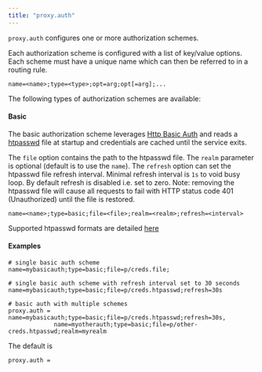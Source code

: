 ```yaml
---
title: "proxy.auth"
---
```


`proxy.auth` configures one or more authorization schemes.

Each authorization scheme is configured with a list of
key/value options. Each scheme must have a unique
name which can then be referred to in a routing rule.

    name=<name>;type=<type>;opt=arg;opt[=arg];...

The following types of authorization schemes are available:

#### Basic

The basic authorization scheme leverages [Http Basic Auth](https://en.wikipedia.org/wiki/Basic_access_authentication) and reads a [htpasswd](https://httpd.apache.org/docs/2.4/misc/password_encryptions.html) file at startup and credentials are cached until the service exits.

The `file` option contains the path to the htpasswd file. The `realm` parameter is optional (default is to use the `name`). The `refresh` option can set the htpasswd file refresh interval. Minimal refresh interval is `1s` to void busy loop. By default refresh is disabled i.e. set to zero.
Note: removing the htpasswd file will cause all requests to fail with HTTP status code 401 (Unauthorized) until the file is restored.

    name=<name>;type=basic;file=<file>;realm=<realm>;refresh=<interval>

Supported htpasswd formats are detailed [here](https://github.com/tg123/go-htpasswd)

#### Examples

    # single basic auth scheme
    name=mybasicauth;type=basic;file=p/creds.file;

    # single basic auth scheme with refresh interval set to 30 seconds
    name=mybasicauth;type=basic;file=p/creds.htpasswd;refresh=30s

    # basic auth with multiple schemes
    proxy.auth = name=mybasicauth;type=basic;file=p/creds.htpasswd;refresh=30s,
                 name=myotherauth;type=basic;file=p/other-creds.htpasswd;realm=myrealm

The default is

    proxy.auth =
